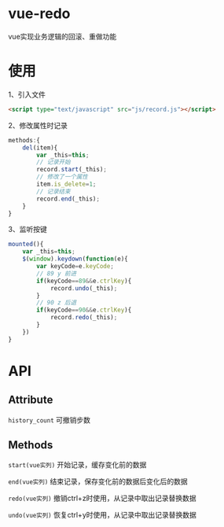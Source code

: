 # vue-redo

vue实现业务逻辑的回滚、重做功能

# 使用

1、引入文件
```html
<script type="text/javascript" src="js/record.js"></script>
```

2、修改属性时记录
```js
methods:{
	del(item){
		var _this=this;
		// 记录开始
		record.start(_this);
		// 修改了一个属性
		item.is_delete=1;
		// 记录结束
		record.end(_this);
	}
}
```

3、监听按键
```js
mounted(){
	var _this=this;
	$(window).keydown(function(e){
	    var keyCode=e.keyCode;
	    // 89 y 前进
	    if(keyCode==89&&e.ctrlKey){
	        record.undo(_this);
	    }
	    // 90 z 后退
	    if(keyCode==90&&e.ctrlKey){
	        record.redo(_this);
	    }
	})
}
```

# API

## Attribute

`history_count` 可撤销步数

## Methods

`start(vue实列)` 开始记录，缓存变化前的数据

`end(vue实列)` 结束记录，保存变化前的数据后变化后的数据

`redo(vue实列)` 撤销ctrl+z时使用，从记录中取出记录替换数据

`undo(vue实列)` 恢复ctrl+y时使用，从记录中取出记录替换数据

